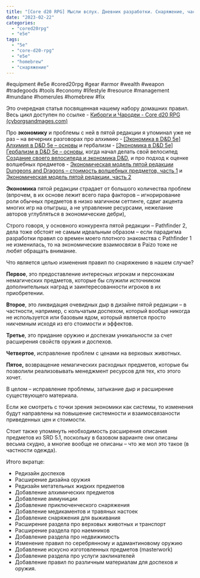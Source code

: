 ```yaml
---
title: "[Core d20 RPG] Мысли вслух. Дневник разработки. Снаряжение, часть 1"
date: "2023-02-22"
categories: 
  - "cored20rpg"
  - "e5e"
tags: 
  - "5e"
  - "core-d20-rpg"
  - "e5e"
  - "homebrew"
  - "снаряжение"
---
```


#equipment #e5e #cored20rpg #gear #armor #wealth #weapon #tradegoods #tools #economy #lifestyle #resource #management #mundane #homerules #homebrew #fix

Это очередная статья посвященная нашему набору домашних правил. Весь цикл доступен по ссылке - [Киборги и Чародеи - Core d20 RPG (cyborgsandmages.com)](https://cyborgsandmages.com/category/articles/our-materials/cored20rpg/)

Про **экономику** и проблемы с ней в пятой редакции я упоминал уже не раз – на вечерних разговорах про алхимию - [\[Экономика в D&D 5e\] Алхимия в D&D 5e – основы](https://cyborgsandmages.com/2022/03/%d0%ad%d0%ba%d0%be%d0%bd%d0%be%d0%bc%d0%b8%d0%ba%d0%b0-%d0%b2-dd-5e-%d0%90%d0%bb%d1%85%d0%b8%d0%bc%d0%b8%d1%8f-%d0%b2-dd-5e-%d0%be%d1%81%d0%bd%d0%be%d0%b2%d1%8b/) и гербализм - [\[Экономика в D&D 5e\] Гербализм в D&D 5e – основы](https://cyborgsandmages.com/2022/04/economics-dnd-5e-herbalism/), когда начал делать свой велосипед [Создание своего велосипеда и экономика D&D](https://cyborgsandmages.com/2022/05/spell-scrolls-5e-and-doing-something-e5e/), и про подход к оценке волшебных предметов - [Экономическая модель пятой редакции Dungeons and Dragons – стоимость волшебных предметов, часть 1](https://cyborgsandmages.com/2022/07/dnd-economy-part-1/) и [Экономическая модель пятой редакции, часть 2](https://cyborgsandmages.com/2022/08/ekonomicheskaya-model-pyatoj-redakczii-chast-2/)

**Экономика** пятой редакции страдает от большого количества проблем (впрочем, в их основе лежит всего пара факторов – игнорирование роли обычных предметов в низко магичном сеттинге, сдвиг акцента многих игр на отыгрыш, а не управление ресурсами, нежелание авторов углубляться в экономические дебри),

Строго говоря, у основного конкурента пятой редакции – Pathfinder 2, дела тоже обстоят не самым идеальным образом – если парадигма разработки правил со времен моего плотного знакомства с Pathfinder 1 не изменилась, то на экономические взаимосвязи в Paizo тоже не любят обращать внимание.

Что является целью изменения правил по снаряжению в нашем случае?

**Первое**, это предоставление интересных игрокам и персонажам немагических предметов, которые бы служили источником дополнительных наград и заинтересованности игроков в их приобретении.

**Второе**, это ликвидация очевидных дыр в дизайне пятой редакции – в частности, например, с кольчатым доспехом, который вообще никогда не используется или базовым ядом, который является просто никчемным исходя из его стоимости и эффектов.

**Третье**, это придание оружию и доспехам уникальности за счет расширения свойств оружия и доспехов.

**Четвертое**, исправление проблем с ценами на верховых животных.

**Пятое,** возвращение немагических расходных предметов, которые бы позволили реализовывать менеджмент ресурсов для тех, кто этого хочет.

В целом – исправление проблемы, затыкание дыр и расширение существующего материала.

Если же смотреть с точки зрения экономики как системы, то изменения будут направлены на повышение системности и взаимосвязаности приведенных цен и стоимости.

Стоит также упомянуть необходимость расширения описания предметов из SRD 5.1, поскольку в базовом варианте они описаны весьма скудно, а многие вообще не описаны – что же мол это такое (в частности одежда).

Итого вкратце:

- Редизайн доспехов
- Расширение дизайна оружия
- Редизайн метательных жидких предметов
- Добавление алхимических предметов
- Добавление аммуниции
- Добавление приключенческого снаряжения
- Добавление медикаментов и травяных настоек
- Добавление снаряжения для выживания
- Расширение раздела про верховых животных и транспорт
- Расширение раздела про наемников
- Добавление раздела про недвижимость
- Изменение правил по серебрянному и адамантиновому оружию
- Добавление искусно изготовленных предметов (masterwork)
- Добавление раздела про услуги заклинателей
- Добавление правил по различным материалам для доспехов и оружия.
